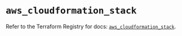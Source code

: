 # `aws_cloudformation_stack`

Refer to the Terraform Registry for docs: [`aws_cloudformation_stack`](https://registry.terraform.io/providers/hashicorp/aws/5.58.0/docs/resources/cloudformation_stack).
